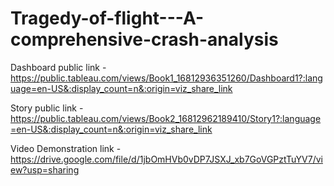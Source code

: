 # Tragedy-of-flight---A-comprehensive-crash-analysis


Dashboard public link - https://public.tableau.com/views/Book1_16812936351260/Dashboard1?:language=en-US&:display_count=n&:origin=viz_share_link

Story public link - https://public.tableau.com/views/Book2_16812962189410/Story1?:language=en-US&:display_count=n&:origin=viz_share_link

Video Demonstration link - https://drive.google.com/file/d/1jbOmHVb0vDP7JSXJ_xb7GoVGPztTuYV7/view?usp=sharing
